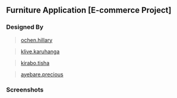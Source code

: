 ## __Furniture Application__ [E-commerce Project]



### Designed By
  > [ochen.hillary](https://github.com/occn8)
  
  > [klive.karuhanga](https://github.com/klivekaru08)
  
  > [kirabo.tisha](https://github.com/Tishakirabo)
  
  > [ayebare.precious](https://github.com/)

### Screenshots

